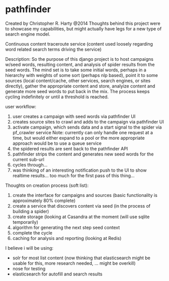 pathfinder
==========

Created by Christopher R. Harty @2014
Thoughts behind this project were to showcase my capabilities, but might actually have legs for a new type of search engine model.

Continuous content traceroute service 
(content used loosely regarding word related search terms driving the service)

Description: 
So the purpose of this django project is to host campaigns w/seed words, resulting content, and analysis of spider results from the seed words.  The mind set is to take some initial words, perhaps in a hierarchy with weights of some sort (perhaps nlp based), point it to some sources (local content/cache, other services, search engines, or sites directly), gather the appropriate content and store, analyize content and generate more seed words to put back in the mix.  The process keeps cycling indefinitely or until a threshold is reached.

user workflow:
1. user creates a campaign with seed words via pathfinder UI
2. creates source sites to crawl and adds to the campaign via pathfinder UI
3. activate campaign, which sends data and a start signal to the spider via pf_crawler service
   Note: currently can only handle one request at a time, but would either expand to a pool or the more appropriate approach would be to use a queue service
4. the spidered results are sent back to the pathfinder API
5. pathfinder strips the content and generates new seed words for the current sub-url
6. cycles through...
7. was thinking of an interesting notification push to the UI to show realtime results... too much for the first pass of this thing...


Thoughts on creation process (soft list):
1. create the interface for campaigns and sources (basic functionality is approximately 80% complete)
2. create a service that discovers content via seed (in the process of building a spider)
3. create storage (looking at Casandra at the moment (will use sqlite temporarily)
4. algorithm for generating the next step seed context
5. complete the cycle
6. caching for analysis and reporting (looking at Redis)


I believe i will be using:
 - solr for most list content (now thinking that elasticsearch might be usable for this, more research needed, ... might be overkill)
 - nose for testing
 - elasticsearch for autofill and search results 